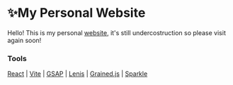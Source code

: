 # ✨My Personal Website 
Hello! This is my personal [website](https://aashna-verma.github.io/), it's still undercostruction so please visit again soon!



### Tools

[React](https://react.dev/) 
| [Vite](https://vitejs.dev/) 
| [GSAP](https://gsap.com/) 
| [Lenis](https://lenis.darkroom.engineering/) 
| [Grained.js](https://github.com/sarathsaleem/grained) 
| [Sparkle](https://codepen.io/lucasdellabella/pen/RwMyzRd)